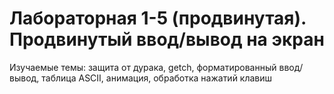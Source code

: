 # Лабораторная 1-5 (продвинутая). Продвинутый ввод/вывод на экран 
Изучаемые темы: защита от дурака, getch, форматированный ввод/вывод, таблица ASCII, анимация, обработка нажатий клавиш